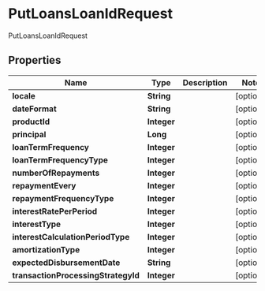 

# PutLoansLoanIdRequest

PutLoansLoanIdRequest
## Properties

Name | Type | Description | Notes
------------ | ------------- | ------------- | -------------
**locale** | **String** |  |  [optional]
**dateFormat** | **String** |  |  [optional]
**productId** | **Integer** |  |  [optional]
**principal** | **Long** |  |  [optional]
**loanTermFrequency** | **Integer** |  |  [optional]
**loanTermFrequencyType** | **Integer** |  |  [optional]
**numberOfRepayments** | **Integer** |  |  [optional]
**repaymentEvery** | **Integer** |  |  [optional]
**repaymentFrequencyType** | **Integer** |  |  [optional]
**interestRatePerPeriod** | **Integer** |  |  [optional]
**interestType** | **Integer** |  |  [optional]
**interestCalculationPeriodType** | **Integer** |  |  [optional]
**amortizationType** | **Integer** |  |  [optional]
**expectedDisbursementDate** | **String** |  |  [optional]
**transactionProcessingStrategyId** | **Integer** |  |  [optional]



